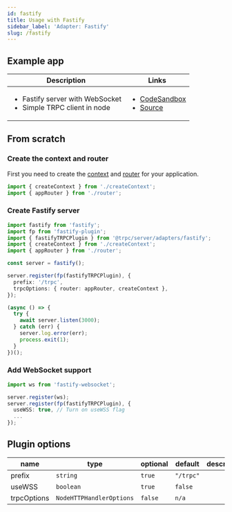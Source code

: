 ```yaml
---
id: fastify
title: Usage with Fastify
sidebar_label: 'Adapter: Fastify'
slug: /fastify
---
```


## Example app

<table>
  <thead>
    <tr>
      <th>Description</th>
      <th>Links</th>
    </tr>
  </thead>
  <tbody>
    <tr>
      <td>
        <ul>
          <li>Fastify server with WebSocket</li>
          <li>Simple TRPC client in node</li>
        </ul>
      </td>
      <td>
        <ul>
          <li><a href="https://codesandbox.io/s/github/trpc/trpc/tree/main/examples/fastify-server">CodeSandbox</a></li>
          <li><a href="https://github.com/trpc/trpc/tree/main/examples/fastify-server">Source</a></li>
        </ul>
      </td>
    </tr>
  </tbody>
</table>

## From scratch

### Create the context and router

First you need to create the [context](context) and [router](router) for your application.

```ts
import { createContext } from './createContext';
import { appRouter } from './router';
```

### Create Fastify server

```ts
import fastify from 'fastify';
import fp from 'fastify-plugin';
import { fastifyTRPCPlugin } from '@trpc/server/adapters/fastify';
import { createContext } from './createContext';
import { appRouter } from './router';

const server = fastify();

server.register(fp(fastifyTRPCPlugin), {
  prefix: '/trpc',
  trpcOptions: { router: appRouter, createContext },
});

(async () => {
  try {
    await server.listen(3000);
  } catch (err) {
    server.log.error(err);
    process.exit(1);
  }
})();
```

### Add WebSocket support

```ts
import ws from 'fastify-websocket';

server.register(ws);
server.register(fp(fastifyTRPCPlugin), {
  useWSS: true, // Turn on useWSS flag
  ...
});
```

## Plugin options

| name        | type                     | optional | default   | description |
| ----------- | ------------------------ | -------- | --------- | ----------- |
| prefix      | `string`                 | `true`   | `"/trpc"` |             |
| useWSS      | `boolean`                | `true`   | `false`   |             |
| trpcOptions | `NodeHTTPHandlerOptions` | `false`  | `n/a`     |             |
